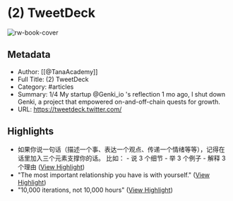 # (2) TweetDeck

![rw-book-cover](https://readwise-assets.s3.amazonaws.com/media/uploaded_book_covers/profile_101759/V-0-t2uz_normal.jpg)

## Metadata
- Author: [[@TanaAcademy]]
- Full Title: (2) TweetDeck
- Category: #articles
- Summary: 1/4 My startup @Genki_io 's reflection 1 mo ago, I shut down Genki, a project that empowered on-and-off-chain quests for growth.
- URL: https://tweetdeck.twitter.com/

## Highlights
- 如果你说一句话（描述一个事、表达一个观点、传递一个情绪等等），记得在话里加入三个元素支撑你的话。 比如： - 说 3 个细节 - 举 3 个例子 - 解释 3 个理由 ([View Highlight](https://read.readwise.io/read/01h07ngc0yk4xm0n8mn1aa8xft))
- "The most important relationship you have is with yourself." ([View Highlight](https://read.readwise.io/read/01h071934csg0g60ztdds4w8ta))
- "10,000 iterations, not 10,000 hours" ([View Highlight](https://read.readwise.io/read/01h0q00xhmm5d9dmcz7p0mmxg3))
